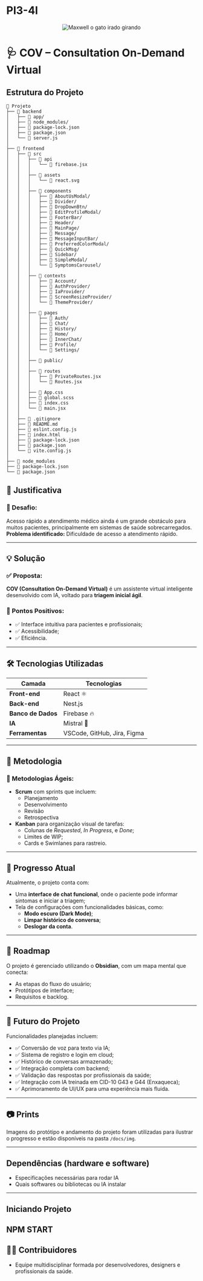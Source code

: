 # PI3-4l

<p align="center">
  <img src="https://static.wikia.nocookie.net/the-ossome-show/images/e/e2/Maxwell.gif/revision/latest/thumbnail/width/360/height/360?cb=20221230214511" alt="Maxwell o gato irado girando">
</p>

# 🩺 COV – Consultation On-Demand Virtual

## Estrutura do Projeto
``` plain text
📁 Projeto
├── 📁 backend
│   ├── 📁 app/
│   ├── 📁 node_modules/
│   ├── 📄 package-lock.json
│   ├── 📄 package.json
│   └── 📄 server.js
│
├── 📁 frontend
│   ├── 📁 src
│   │   ├── 📁 api
│   │   │   └── 📄 firebase.jsx
│   │   │
│   │   ├── 📁 assets
│   │   │   └── 📄 react.svg
│   │   │
│   │   ├── 📁 components
│   │   │   ├── 📁 AboutUsModal/
│   │   │   ├── 📁 Divider/
│   │   │   ├── 📁 DropDownBtn/
│   │   │   ├── 📁 EditProfileModal/
│   │   │   ├── 📁 FooterBar/
│   │   │   ├── 📁 Header/
│   │   │   ├── 📁 MainPage/
│   │   │   ├── 📁 Message/
│   │   │   ├── 📁 MessageInputBar/
│   │   │   ├── 📁 PreferredColorModal/
│   │   │   ├── 📁 QuickMsg/
│   │   │   ├── 📁 Sidebar/
│   │   │   ├── 📁 SimpleModal/
│   │   │   └── 📁 SymptomsCarousel/
│   │   │
│   │   ├── 📁 contexts
│   │   │   ├── 📁 Account/
│   │   │   ├── 📁 AuthProvider/
│   │   │   ├── 📁 IaProvider/
│   │   │   ├── 📁 ScreenResizeProvider/
│   │   │   └── 📁 ThemeProvider/
│   │   │
│   │   ├── 📁 pages
│   │   │   ├── 📁 Auth/
│   │   │   ├── 📁 Chat/
│   │   │   ├── 📁 History/
│   │   │   ├── 📁 Home/
│   │   │   ├── 📁 InnerChat/
│   │   │   ├── 📁 Profile/
│   │   │   └── 📁 Settings/
│   │   │
│   │   ├── 📁 public/
│   │   │
│   │   ├── 📁 routes
│   │   │   ├── 📄 PrivateRoutes.jsx
│   │   │   └── 📄 Routes.jsx
│   │   │
│   │   ├── 📄 App.css
│   │   ├── 📄 global.scss
│   │   ├── 📄 index.css
│   │   └── 📄 main.jsx
│   │
│   ├── 📄 .gitignore
│   ├── 📄 README.md
│   ├── 📄 eslint.config.js
│   ├── 📄 index.html
│   ├── 📄 package-lock.json
│   ├── 📄 package.json
│   └── 📄 vite.config.js
│
├── 📁 node_modules
├── 📄 package-lock.json
└── 📄 package.json

```

## 📌 Justificativa

### 🔴 Desafio:
Acesso rápido a atendimento médico ainda é um grande obstáculo para muitos pacientes, principalmente em sistemas de saúde sobrecarregados.  
**Problema identificado:** Dificuldade de acesso a atendimento rápido.

---

## 💡 Solução

### ✅ Proposta:
**COV (Consultation On-Demand Virtual)** é um assistente virtual inteligente desenvolvido com IA, voltado para **triagem inicial ágil**.  

### 🌟 Pontos Positivos:
- ✅ Interface intuitiva para pacientes e profissionais;
- ✅ Acessibilidade;
- ✅ Eficiência.

---

## 🛠️ Tecnologias Utilizadas

| Camada         | Tecnologias |
|----------------|-------------|
| **Front-end**  | React ⚛️ |
| **Back-end**   | Nest.js |
| **Banco de Dados** | Firebase 🔥 |
| **IA**         | Mistral 🤖 |
| **Ferramentas**| VSCode, GitHub, Jira, Figma |

---

## 🧪 Metodologia

### 📌 Metodologias Ágeis:
- **Scrum** com sprints que incluem:
  - Planejamento
  - Desenvolvimento
  - Revisão
  - Retrospectiva
- **Kanban** para organização visual de tarefas:
  - Colunas de *Requested*, *In Progress*, e *Done*;
  - Limites de WIP;
  - Cards e Swimlanes para rastreio.

---

## 🚧 Progresso Atual

Atualmente, o projeto conta com:

- Uma **interface de chat funcional**, onde o paciente pode informar sintomas e iniciar a triagem;
- Tela de configurações com funcionalidades básicas, como:
  - **Modo escuro (Dark Mode)**;
  - **Limpar histórico de conversa**;
  - **Deslogar da conta**.

---

## 🧭 Roadmap

O projeto é gerenciado utilizando o **Obsidian**, com um mapa mental que conecta:
- As etapas do fluxo do usuário;
- Protótipos de interface;
- Requisitos e backlog.

---

## 🚀 Futuro do Projeto

Funcionalidades planejadas incluem:

- ✅ Conversão de voz para texto via IA;
- ✅ Sistema de registro e login em cloud;
- ✅ Histórico de conversas armazenado;
- ✅ Integração completa com backend;
- ✅ Validação das respostas por profissionais da saúde;
- ✅ Integração com IA treinada em CID-10 G43 e G44 (Enxaqueca);
- ✅ Aprimoramento de UI/UX para uma experiência mais fluida.

---

## 📷 Prints

Imagens do protótipo e andamento do projeto foram utilizadas para ilustrar o progresso e estão disponíveis na pasta `/docs/img`.

---

## Dependências (hardware e software)
- Especificações necessárias para rodar IA
- Quais softwares ou bibliotecas ou IA instalar
  
---

## Iniciando Projeto
NPM START
---


## 🧑‍💻 Contribuidores

- Equipe multidisciplinar formada por desenvolvedores, designers e profissionais da saúde.
